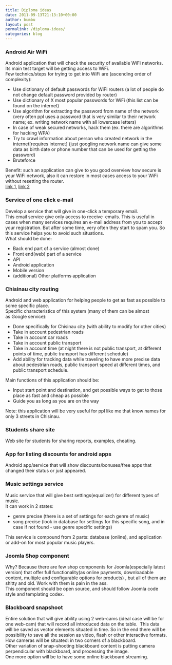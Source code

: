 ```yaml
---
title: Diploma ideas
date: 2011-09-13T21:13:10+00:00
author: bumbu
layout: post
permalink: /diploma-ideas/
categories: blog
---
```

<h3>Android Air WiFi</h3>
<div>Android application that will check the security of available WiFi networks. Its main test target will be getting access to WiFi.</div>
<div>Few technics/steps for trying to get into WiFi are (ascending order of complexity):</div>
<div>
<ul>
	<li>Use dictionary of default passwords for WiFi routers (a lot of people do not change default password provided by router)</li>
	<li>Use dictionary of X most popular passwords for WiFi (this list can be found on the internet)</li><!--more-->
	<li>Use algorithm for extracting the password from name of the network (very often ppl uses a password that is very similar to their network name; ex. writing network name with all lowercase letters)</li>
	<li>In case of weak secured networks, hack them (ex. there are algorithms for hacking WPA)</li>
	<li>Try to crawl information about person who created network in the internet[requires internet] (just googling network name can give some data as birth date or phone number that can be used for getting the password)</li>
	<li>Bruteforce</li>
</ul>
<div>Benefit: such an application can give to you good overview how secure is your WiFi network, also it can restore in most cases access to your WiFi without resetting the router.</div>
<div><a href="http://forum.xda-developers.com/showthread.php?s=9f58ee88776b8aa6236a8abd743b0f54&amp;t=508871&amp;page=4" target="_blank">link 1</a>, <a href="http://www.androidfanatic.com/community-forums.html?func=view&amp;catid=9&amp;id=1578" target="_blank">link 2</a></div>
</div>
<h3>Service of one click e-mail</h3>
<div>Develop a service that will give in one-click a temporary email.</div>
<div>This email service give only access to receive  emails. This is useful in cases when many services requires an e-mail address from you to accept your registration. But after some time, very often they start to spam you. So this service helps you to avoid such situations.</div>
<div>What should be done:</div>
<div>
<ul>
	<li>Back end part of a service (almost done)</li>
	<li>Front end(web) part of a service</li>
	<li>API</li>
	<li>Android application</li>
	<li>Mobile version</li>
	<li>(additional) Other platforms application</li>
</ul>
</div>
<h3>Chisinau city routing</h3>
<div>Android and web application for helping people to get as fast as possible to some specific place.</div>
<div>Specific characteristics of this system (many of them can be almost as Google service):</div>
<div>
<ul>
	<li>Done specifically for Chisinau city (with ability to modify for other cities)</li>
	<li>Take in account pedestrian roads</li>
	<li>Take in account car roads</li>
	<li>Take in account public transport</li>
	<li>Take in account time (at night there is not public transport, at different points of time, public transport has different schedule)</li>
	<li>Add ability for tracking data while traveling to have more precise data about pedestrian roads, public transport speed at different times, and public transport schedule.</li>
</ul>
<div>Main functions of this application should be:</div>
<div>
<ul>
	<li>Input start point and destination, and get possible ways to get to those place as fast and cheap as possible</li>
	<li>Guide you as long as you are on the way</li>
</ul>
</div>
<div>Note: this application will be very useful for ppl like me that know names for only 3 streets in Chisinau.</div>
<h3>Students share site</h3>
<div>Web site for students for sharing reports, examples, cheating.</div>
</div>
<h3>App for listing discounts for android apps</h3>
<div>Android app/service that will show discounts/bonuses/free apps that changed their status or just appeared.</div>
<h3>Music settings service</h3>
<div>Music service that will give best settings(equalizer) for different types of music.</div>
<div>It can work in 2 states:</div>
<div>
<ul>
	<li>genre precise (there is a set of settings for each genre of music)</li>
	<li>song precise (look in database for settings for this specific song, and in case if not found - use genre specific settings)</li>
</ul>
<div>This service is compound from 2 parts: database (online), and application or add-on for most popular music players.</div>
</div>
<h3>Joomla Shop component</h3>
<div>Why? Because there are few shop components for Joomla(especially latest version) that offer full functionality(as online payments, downloadable content, multiple and configurable options for products) , but all of them are shitty and old. Work with them is pain in the ass.</div>
<div>This component should be open source, and should follow Joomla code style and templating codex.</div>
<h3>Blackboard snapshoot</h3>
<div>Entire solution that will give ability using 2 web-cams (ideal case will be for one web-cam) that will record all introduced data on the table.  This data will be saved as vector elements situated in time. So in the end there will be possibility to save all the session as video, flash or other interactive formats.</div>
<div>How cameras will be situated: in two corners of a blackboard.</div>
<div>Other variation of snap-shooting blackboard content is putting camera perpendicular with blackboard, and processing the image.</div>
<div>One more option will be to have some online blackboard streaming.</div>
